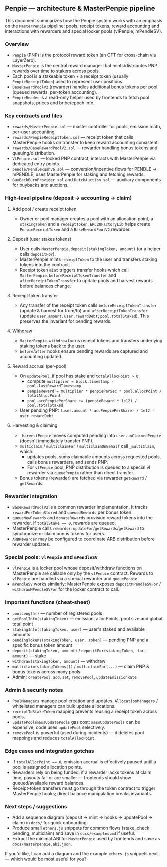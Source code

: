 ## Penpie — architecture & MasterPenpie pipeline

This document summarizes how the Penpie system works with an emphasis on the `MasterPenpie` pipeline: pools, receipt tokens, reward accounting and interactions with rewarders and special locker pools (vlPenpie, mPendleSV).

### Overview

- `Penpie` (PNP) is the protocol reward token (an OFT for cross-chain via LayerZero).
- `MasterPenpie` is the central reward manager that mints/distributes PNP rewards over time to stakers across pools.
- Each pool is a stakeable token + a receipt token (usually `PenpieReceiptToken`) used to represent user positions.
- `BaseRewardPoolV2` (rewarder) handles additional bonus tokens per pool (queued rewards, per-token accounting).
- `PenpieReader` is a read-only helper used by frontends to fetch pool snapshots, prices and bribe/epoch info.

### Key contracts and files

- `rewards/MasterPenpie.sol` — master controller for pools, emission math, per-user accounting.
- `rewards/PenpieReceiptToken.sol` — receipt token that calls MasterPenpie hooks on transfer to keep reward accounting consistent.
- `rewards/BaseRewardPoolV2.sol` — rewarder handling bonus tokens and queuing/distribution.
- `VLPenpie.sol` — locked PNP contract; interacts with MasterPenpie via dedicated entry points.
- `pendle/PendleRushV6.sol` — conversion/incentive flows for PENDLE → mPENDLE, uses MasterPenpie for staking and fetching rewards.
- `BuyBackBurnProvider.sol` and `DutchAuction.sol` — auxiliary components for buybacks and auctions.

### High-level pipeline (deposit → accounting → claim)

1. Add pool / create receipt token
   - Owner or pool manager creates a pool with an allocation point, a `stakingToken` and a `receiptToken`. `ERC20FactoryLib` helps create `PenpieReceiptToken` and a `BaseRewardPoolV2` rewarder.

2. Deposit (user stakes tokens)
   - User calls `MasterPenpie.deposit(stakingToken, amount)` (or a helper calls `depositFor`).
   - MasterPenpie mints `receiptToken` to the user and transfers staking tokens into the contract.
   - Receipt token `mint` triggers transfer hooks which call `MasterPenpie.beforeReceiptTokenTransfer` and `afterReceiptTokenTransfer` to update pools and harvest rewards before balances change.

3. Receipt token transfer
   - Any transfer of the receipt token calls `beforeReceiptTokenTransfer` (update & harvest for from/to) and `afterReceiptTokenTransfer` (update `user.amount`, `user.rewardDebt`, `pool.totalStaked`). This preserves the invariant for pending rewards.

4. Withdraw
   - `MasterPenpie.withdraw` burns receipt tokens and transfers underlying staking tokens back to the user.
   - `before`/`after` hooks ensure pending rewards are captured and accounting updated.

5. Reward accrual (per-pool)
   - On `updatePool`, if pool has stake and `totalAllocPoint > 0`:
     - compute `multiplier = block.timestamp - pool.lastRewardTimestamp`
     - `penpieReward = multiplier * penpiePerSec * pool.allocPoint / totalAllocPoint`
     - `pool.accPenpiePerShare += (penpieReward * 1e12) / pool.totalStaked`
   - User pending PNP: `(user.amount * accPenpiePerShare) / 1e12 - user.rewardDebt`.

6. Harvesting & claiming
   - `_harvestPenpie` moves computed pending into `user.unClaimedPenpie` (doesn't immediately transfer PNP).
   - `multiclaim` / `multiclaimFor` / `multiclaimOnBehalf` call `_multiClaim`, which:
     - updates pools, sums claimable amounts across requested pools, calls bonus rewarders, and sends PNP.
     - For `vlPenpie` pool, PNP distribution is queued to a special vl rewarder via `queuePenpie` rather than direct transfer.
   - Bonus tokens (rewarder) are fetched via rewarder `getReward` / `getRewards`.

### Rewarder integration

- `BaseRewardPoolV2` is a common rewarder implementation. It tracks `rewardPerTokenStored` and `queuedRewards` per bonus token.
- `queueNewRewards` and `donateRewards` provision reward tokens into the rewarder. If `totalStake == 0`, rewards are queued.
- MasterPenpie calls `rewarder.updateFor`/`getRewards`/`getReward` to synchronize or claim bonus tokens for users.
- `ARBRewarder` may be configured to coordinate ARB distribution before rewarder updates.

### Special pools: `vlPenpie` and `mPendleSV`

- `vlPenpie` is a locker pool whose deposit/withdraw functions on MasterPenpie are callable only by the `vlPenpie` contract. Rewards to `vlPenpie` are handled via a special rewarder and `queuePenpie`.
- `mPendleSV` works similarly; MasterPenpie exposes `depositMPendleSVFor` / `withdrawMPendleSVFor` for the locker contract to call.

### Important functions (cheat-sheet)

- `poolLength()` — number of registered pools
- `getPoolInfo(stakingToken)` — emission, allocPoints, pool size and global total point
- `stakingInfo(stakingToken, user)` — user's staked and available amounts
- `pendingTokens(stakingToken, user, token)` — pending PNP and a specific bonus token amount
- `deposit(stakingToken, amount)` / `depositFor(stakingToken, for, amount)` — stake
- `withdraw(stakingToken, amount)` — withdraw
- `multiclaim(stakingTokens[])` / `multiclaimFor(...)` — claim PNP & bonus tokens across many pools
- Admin: `createPool`, `add`, `set`, `removePool`, `updateEmissionRate`

### Admin & security notes

- `PoolManagers` manage pool creation and updates. `AllocationManagers` / whitelisted managers can bulk update allocations.
- `receiptToStakeToken` mapping prevents reusing a receipt token across pools.
- `updatePool`/`massUpdatePools` gas cost: `massUpdatePools` can be expensive; code uses `updatePool` selectively.
- `removePool` is powerful (used during incidents) — it deletes pool mappings and reduces `totalAllocPoint`.

### Edge cases and integration gotchas

- If `totalAllocPoint == 0`, emission accrual is effectively paused until a pool is assigned allocation points.
- Rewarders rely on being funded; if a rewarder lacks tokens at claim time, payouts fail or are smaller — frontends should show queued/available reward balances.
- Receipt-token transfers must go through the token contract to trigger MasterPenpie hooks; direct balance manipulation breaks invariants.

### Next steps / suggestions

- Add a sequence diagram (deposit → mint → hooks → updatePool → claim) in `docs/` for quick onboarding.
- Produce small `ethers.js` snippets for common flows (stake, check pending, multiclaim) and save in `docs/examples.md` if useful.
- Extract the minimal ABI for `MasterPenpie` used by frontends and save as `docs/masterpenpie.abi.json`.

If you'd like, I can add a diagram and the example `ethers.js` snippets next — which would be most useful for you?
